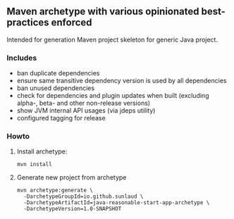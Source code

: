 ## Maven archetype with various opinionated best-practices enforced

Intended for generation Maven project skeleton for generic Java project.

### Includes
* ban duplicate dependencies
* ensure same transitive dependency version is used by all dependencies
* ban unused dependencies
* check for dependencies and plugin updates when built (excluding alpha-, beta- and other non-release versions)
* show JVM internal API usages (via jdeps utility)
* configured tagging for release


### Howto
1. Install archetype:
    ```
    mvn install
    ```

2. Generate new project from archetype
    ```
    mvn archetype:generate \
      -DarchetypeGroupId=io.github.sunlaud \
      -DarchetypeArtifactId=java-reasonable-start-app-archetype \
      -DarchetypeVersion=1.0-SNAPSHOT
    ```